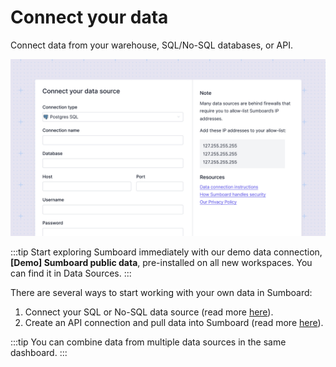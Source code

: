 # Connect your data
Connect data from your warehouse, SQL/No-SQL databases, or API.

![Connect data source](connect-data-1.jpg)

:::tip
Start exploring Sumboard immediately with our demo data connection, **[Demo] Sumboard public data**, pre-installed on all new workspaces. You can find it in Data Sources.
:::

There are several ways to start working with your own data in Sumboard:
1. Connect your SQL or No-SQL data source (read more [here](/data-sources/)).
2. Create an API connection and pull data into Sumboard (read more [here](/data-sources/)).

:::tip
You can combine data from multiple data sources in the same dashboard.
:::